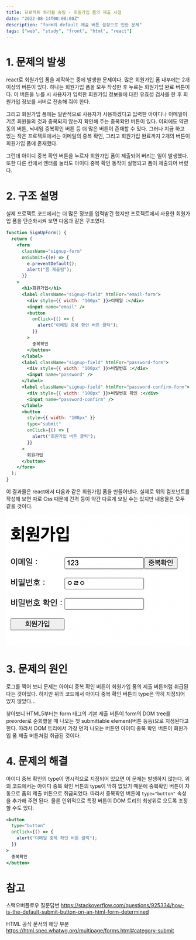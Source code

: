 ```yaml
---
title: 프로젝트 트러블 슈팅 - 회원가입 폼의 제출 시점
date: "2022-08-14T00:00:00Z"
description: "form의 default 제출 버튼 설정으로 인한 문제"
tags: ["web", "study", "front", "html", "react"]
---
```


# 1. 문제의 발생

react로 회원가입 폼을 제작하는 중에 발생한 문제이다. 많은 회원가입 폼 내부에는 2개 이상의 버튼이 있다. 하나는 회원가입 폼을 모두 작성한 후 누르는 회원가입 완료 버튼이다. 이 버튼을 누를 시 사용자가 입력한 회원가입 정보들에 대한 유효성 검사를 한 후 회원가입 정보를 서버로 전송해 줘야 한다.

그리고 회원가입 폼에는 일반적으로 사용자가 사용하겠다고 입력한 아이디나 이메일이 기존 회원들의 것과 중복되지 않는지 확인해 주는 중복확인 버튼이 있다. 이외에도 약관 동의 버튼, 닉네임 중복확인 버튼 등 더 많은 버튼이 존재할 수 있다. 그러나 지금 하고 있는 작은 프로젝트에서는 이메일의 중복 확인, 그리고 회원가입 완료까지 2개의 버튼이 회원가입 폼에 존재했다.

그런데 아이디 중복 확인 버튼을 누르자 회원가입 폼이 제출되어 버리는 일이 발생했다. 또한 다른 칸에서 엔터를 눌러도 아이디 중복 확인 동작이 실행되고 폼이 제출되어 버렸다.

# 2. 구조 설명

실제 프로젝트 코드에서는 더 많은 정보를 입력받긴 했지만 프로젝트에서 사용한 회원가입 폼을 단순화시켜 보면 다음과 같은 구조였다.

```jsx
function SignUpForm() {
  return (
    <form
      className="signup-form"
      onSubmit={(e) => {
        e.preventDefault();
        alert("폼 제출됨");
      }}
    >
      <h1>회원가입</h1>
      <label className="signup-field" htmlFor="email-form">
        <div style={{ width: "100px" }}>이메일 :</div>
        <input name="email" />
        <button
          onClick={() => {
            alert("이메일 중복 확인 버튼 클릭");
          }}
        >
          중복확인
        </button>
      </label>
      <label className="signup-field" htmlFor="password-form">
        <div style={{ width: "100px" }}>비밀번호 :</div>
        <input name="password" />
      </label>
      <label className="signup-field" htmlFor="password-confirm-form">
        <div style={{ width: "100px" }}>비밀번호 확인 :</div>
        <input name="password-confirm" />
      </label>
      <button
        style={{ width: "100px" }}
        type="submit"
        onClick={() => {
          alert("회원가입 버튼 클릭");
        }}
      >
        회원가입
      </button>
    </form>
  );
}
```

이 결과물은 react에서 다음과 같은 회원가입 폼을 만들어낸다. 실제로 위의 컴포넌트를 작성해 보면 따로 Css 때문에 간격 등이 약간 다르게 보일 수는 있지만 내용물은 모두 같을 것이다.

![signup](./signup-form.png)

# 3. 문제의 원인

로그를 찍어 보니 문제는 아이디 중복 확인 버튼이 회원가입 폼의 제출 버튼처럼 취급된다는 것이었다. 하지만 위의 코드에서 아이디 중복 확인 버튼의 type은 딱히 지정되어 있지 않았다...

찾아보니 HTML5부터는 form 태그의 기본 제출 버튼이 form의 DOM tree를 preorder로 순회했을 때 나오는 첫 submittable element(버튼 등등)으로 지정된다고 한다. 따라서 DOM 트리에서 가장 먼저 나오는 버튼인 아이디 중복 확인 버튼이 회원가입 폼 제출 버튼처럼 취급된 것이다.

# 4. 문제의 해결

아이디 중복 확인의 type이 명시적으로 지정되어 있으면 이 문제는 발생하지 않는다. 위의 코드에서는 아이디 중복 확인 버튼의 type이 딱히 없었기 때문에 중복확인 버튼이 자동으로 폼의 제출 버튼으로 취급되었다. 따라서 중복확인 버튼에 `type="button"` 속성을 추가해 주면 된다. 물론 인위적으로 특정 버튼이 DOM 트리의 최상위로 오도록 조정할 수도 있다.

```jsx
<button
  type="button"
  onClick={() => {
    alert("이메일 중복 확인 버튼 클릭");
  }}
>
  중복확인
</button>
```

# 참고

스택오버플로우 질문답변 https://stackoverflow.com/questions/925334/how-is-the-default-submit-button-on-an-html-form-determined

HTML 공식 문서의 해당 부분 https://html.spec.whatwg.org/multipage/forms.html#category-submit
